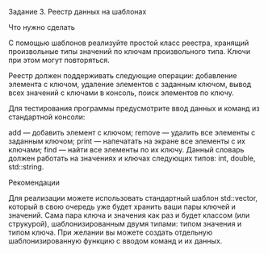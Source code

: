 Задание 3. Реестр данных на шаблонах

Что нужно сделать

С помощью шаблонов реализуйте простой класс реестра, хранящий произвольные типы значений по ключам произвольного типа. Ключи при этом могут повторяться.

Реестр должен поддерживать следующие операции: добавление элемента с ключом, удаление элементов с заданным ключом, вывод всех значений с ключами в консоль, поиск элементов по ключу.

Для тестирования программы предусмотрите ввод данных и команд из стандартной консоли: 

add — добавить элемент с ключом;
remove — удалить все элементы с заданным ключом;
print — напечатать на экране все элементы с их ключами;
find — найти все элементы по их ключу.
Данный словарь должен работать на значениях и ключах следующих типов: int, double, std::string.

Рекомендации

Для реализации можете использовать стандартный шаблон std::vector, который в свою очередь уже будет хранить ваши пары ключей и значений.
Сама пара ключа и значения как раз и будет классом (или струкурой), шаблонизированным двумя типами: типом значения и типом ключа. 
При желании вы можете создать отдельную шаблонизированную функцию с вводом команд и их данных.
